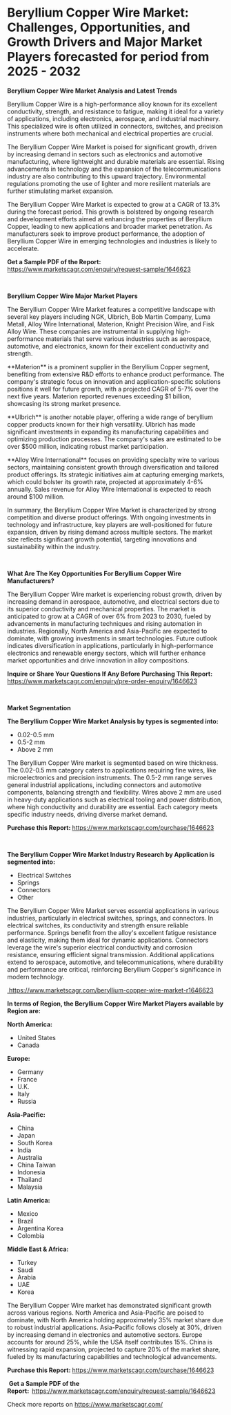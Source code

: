 <p><h1>Beryllium Copper Wire Market: Challenges, Opportunities, and Growth Drivers and Major Market Players forecasted for period from 2025 - 2032</h1></p><p><strong>Beryllium Copper Wire Market Analysis and Latest Trends</strong></p>
<p><p>Beryllium Copper Wire is a high-performance alloy known for its excellent conductivity, strength, and resistance to fatigue, making it ideal for a variety of applications, including electronics, aerospace, and industrial machinery. This specialized wire is often utilized in connectors, switches, and precision instruments where both mechanical and electrical properties are crucial.</p><p>The Beryllium Copper Wire Market is poised for significant growth, driven by increasing demand in sectors such as electronics and automotive manufacturing, where lightweight and durable materials are essential. Rising advancements in technology and the expansion of the telecommunications industry are also contributing to this upward trajectory. Environmental regulations promoting the use of lighter and more resilient materials are further stimulating market expansion.</p><p>The Beryllium Copper Wire Market is expected to grow at a CAGR of 13.3% during the forecast period. This growth is bolstered by ongoing research and development efforts aimed at enhancing the properties of Beryllium Copper, leading to new applications and broader market penetration. As manufacturers seek to improve product performance, the adoption of Beryllium Copper Wire in emerging technologies and industries is likely to accelerate.</p></p>
<p><strong>Get a Sample PDF of the Report:&nbsp;</strong> <a href="https://www.marketscagr.com/enquiry/request-sample/1646623?utm_campaign=1869&utm_medium=2&utm_source=Github&utm_content=ia&utm_term=30012025&utm_id=beryllium-copper-wire">https://www.marketscagr.com/enquiry/request-sample/1646623</a></p>
<p>&nbsp;</p>
<p><strong>Beryllium Copper Wire Major Market Players</strong></p>
<p><p>The Beryllium Copper Wire Market features a competitive landscape with several key players including NGK, Ulbrich, Bob Martin Company, Luma Metall, Alloy Wire International, Materion, Knight Precision Wire, and Fisk Alloy Wire. These companies are instrumental in supplying high-performance materials that serve various industries such as aerospace, automotive, and electronics, known for their excellent conductivity and strength.</p><p>**Materion** is a prominent supplier in the Beryllium Copper segment, benefiting from extensive R&D efforts to enhance product performance. The company's strategic focus on innovation and application-specific solutions positions it well for future growth, with a projected CAGR of 5-7% over the next five years. Materion reported revenues exceeding $1 billion, showcasing its strong market presence.</p><p>**Ulbrich** is another notable player, offering a wide range of beryllium copper products known for their high versatility. Ulbrich has made significant investments in expanding its manufacturing capabilities and optimizing production processes. The company's sales are estimated to be over $500 million, indicating robust market participation.</p><p>**Alloy Wire International** focuses on providing specialty wire to various sectors, maintaining consistent growth through diversification and tailored product offerings. Its strategic initiatives aim at capturing emerging markets, which could bolster its growth rate, projected at approximately 4-6% annually. Sales revenue for Alloy Wire International is expected to reach around $100 million.</p><p>In summary, the Beryllium Copper Wire Market is characterized by strong competition and diverse product offerings. With ongoing investments in technology and infrastructure, key players are well-positioned for future expansion, driven by rising demand across multiple sectors. The market size reflects significant growth potential, targeting innovations and sustainability within the industry.</p></p>
<p>&nbsp;</p>
<p><strong>What Are The Key Opportunities For Beryllium Copper Wire Manufacturers?</strong></p>
<p><p>The Beryllium Copper Wire market is experiencing robust growth, driven by increasing demand in aerospace, automotive, and electrical sectors due to its superior conductivity and mechanical properties. The market is anticipated to grow at a CAGR of over 6% from 2023 to 2030, fueled by advancements in manufacturing techniques and rising automation in industries. Regionally, North America and Asia-Pacific are expected to dominate, with growing investments in smart technologies. Future outlook indicates diversification in applications, particularly in high-performance electronics and renewable energy sectors, which will further enhance market opportunities and drive innovation in alloy compositions.</p></p>
<p><strong>Inquire or Share Your Questions If Any Before Purchasing This Report:</strong> <a href="https://www.marketscagr.com/enquiry/pre-order-enquiry/1646623?utm_campaign=1869&utm_medium=2&utm_source=Github&utm_content=ia&utm_term=30012025&utm_id=beryllium-copper-wire">https://www.marketscagr.com/enquiry/pre-order-enquiry/1646623</a></p>
<p>&nbsp;</p>
<p><strong>Market Segmentation</strong></p>
<p><strong>The Beryllium Copper Wire Market Analysis by types is segmented into:</strong></p>
<p><ul><li>0.02-0.5 mm</li><li>0.5-2 mm</li><li>Above 2 mm</li></ul></p>
<p><p>The Beryllium Copper Wire market is segmented based on wire thickness. The 0.02-0.5 mm category caters to applications requiring fine wires, like microelectronics and precision instruments. The 0.5-2 mm range serves general industrial applications, including connectors and automotive components, balancing strength and flexibility. Wires above 2 mm are used in heavy-duty applications such as electrical tooling and power distribution, where high conductivity and durability are essential. Each category meets specific industry needs, driving diverse market demand.</p></p>
<p><strong>Purchase this Report:&nbsp;</strong><a href="https://www.marketscagr.com/purchase/1646623?utm_campaign=1869&utm_medium=2&utm_source=Github&utm_content=ia&utm_term=30012025&utm_id=beryllium-copper-wire">https://www.marketscagr.com/purchase/1646623</a></p>
<p>&nbsp;</p>
<p><strong>The Beryllium Copper Wire Market Industry Research by Application is segmented into:</strong></p>
<p><ul><li>Electrical Switches</li><li>Springs</li><li>Connectors</li><li>Other</li></ul></p>
<p><p>The Beryllium Copper Wire Market serves essential applications in various industries, particularly in electrical switches, springs, and connectors. In electrical switches, its conductivity and strength ensure reliable performance. Springs benefit from the alloy's excellent fatigue resistance and elasticity, making them ideal for dynamic applications. Connectors leverage the wire's superior electrical conductivity and corrosion resistance, ensuring efficient signal transmission. Additional applications extend to aerospace, automotive, and telecommunications, where durability and performance are critical, reinforcing Beryllium Copper's significance in modern technology.</p></p>
<p><a href="https://www.marketscagr.com/beryllium-copper-wire-market-r1646623?utm_campaign=1869&utm_medium=2&utm_source=Github&utm_content=ia&utm_term=30012025&utm_id=beryllium-copper-wire">&nbsp;https://www.marketscagr.com/beryllium-copper-wire-market-r1646623</a></p>
<p><strong>In terms of Region, the Beryllium Copper Wire Market Players available by Region are:</strong></p>
<p>
    <p> <strong> North America: </strong>
        <ul>
            <li>United States</li>
            <li>Canada</li>
        </ul>
        </p> 
    <p> <strong> Europe: </strong>
        <ul>
            <li>Germany</li>
            <li>France</li>
            <li>U.K.</li>
            <li>Italy</li>
            <li>Russia</li>
        </ul>
        </p> 
    <p> <strong> Asia-Pacific: </strong>
        <ul>
            <li>China</li>
            <li>Japan</li>
            <li>South Korea</li>
            <li>India</li>
            <li>Australia</li>
            <li>China Taiwan</li>
            <li>Indonesia</li>
            <li>Thailand</li>
            <li>Malaysia</li>
        </ul>
        </p> 
    <p> <strong> Latin America: </strong>
        <ul>
            <li>Mexico</li>
            <li>Brazil</li>
            <li>Argentina Korea</li>
            <li>Colombia</li>
        </ul>
        </p> 
    <p> <strong> Middle East & Africa: </strong>
        <ul>
            <li>Turkey</li>
            <li>Saudi</li>
            <li>Arabia</li>
            <li>UAE</li>
            <li>Korea</li>
        </ul>
    </p>
    </p>
<p><p>The Beryllium Copper Wire market has demonstrated significant growth across various regions. North America and Asia-Pacific are poised to dominate, with North America holding approximately 35% market share due to robust industrial applications. Asia-Pacific follows closely at 30%, driven by increasing demand in electronics and automotive sectors. Europe accounts for around 25%, while the USA itself contributes 15%. China is witnessing rapid expansion, projected to capture 20% of the market share, fueled by its manufacturing capabilities and technological advancements.</p></p>
<p><strong>Purchase this Report: </strong><a href="https://www.marketscagr.com/purchase/1646623?utm_campaign=1869&utm_medium=2&utm_source=Github&utm_content=ia&utm_term=30012025&utm_id=beryllium-copper-wire">https://www.marketscagr.com/purchase/1646623</a></p>
<p>&nbsp;<strong>Get a Sample PDF of the Report:&nbsp;&nbsp;</strong><a href="https://www.marketscagr.com/enquiry/request-sample/1646623?utm_campaign=1869&utm_medium=2&utm_source=Github&utm_content=ia&utm_term=30012025&utm_id=beryllium-copper-wire">https://www.marketscagr.com/enquiry/request-sample/1646623</a></p>
<p><strong></strong></p>
<p>Check more reports on <a href="https://www.marketscagr.com/?utm_campaign=1869&utm_medium=2&utm_source=Github&utm_content=ia&utm_term=30012025&utm_id=beryllium-copper-wire">https://www.marketscagr.com/</a></p>